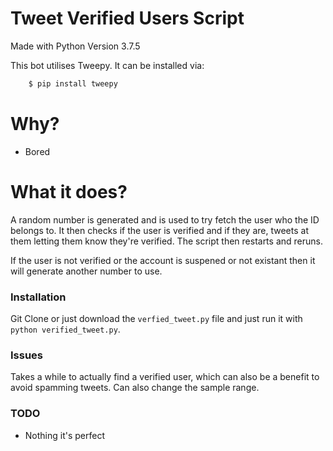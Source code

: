 # Tweet Verified Users Script

Made with Python Version 3.7.5

This bot utilises Tweepy. It can be installed via:
```sh
    $ pip install tweepy
```

# Why?

  - Bored

# What it does?
A random number is generated and is used to try fetch the user who the ID belongs to. It then checks if the user is verified and if they are, tweets at them letting them know they're verified. The script then restarts and reruns.

If the user is not verified or the account is suspened or not existant then it will generate another number to use.

### Installation
Git Clone or just download the `verfied_tweet.py` file and just run it with `python verified_tweet.py`.

### Issues
Takes a while to actually find a verified user, which can also be a benefit to avoid spamming tweets. Can also change the sample range.

### TODO
 - Nothing it's perfect
